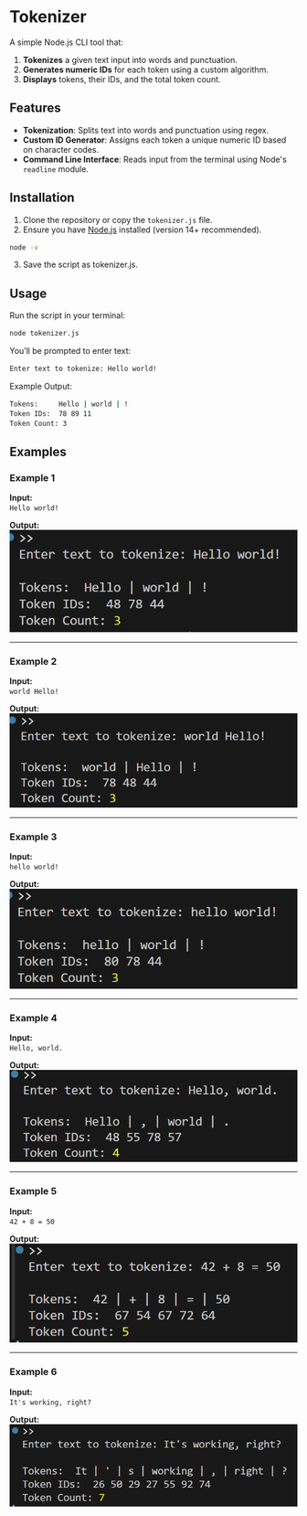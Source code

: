 # Tokenizer

A simple Node.js CLI tool that:
1. **Tokenizes** a given text input into words and punctuation.
2. **Generates numeric IDs** for each token using a custom algorithm.
3. **Displays** tokens, their IDs, and the total token count.

## Features

- **Tokenization**: Splits text into words and punctuation using regex.
- **Custom ID Generator**: Assigns each token a unique numeric ID based on character codes.
- **Command Line Interface**: Reads input from the terminal using Node's `readline` module.

## Installation

1. Clone the repository or copy the `tokenizer.js` file.
2. Ensure you have [Node.js](https://nodejs.org/) installed (version 14+ recommended).
```bash
node -v
```
3. Save the script as tokenizer.js.

## Usage    

Run the script in your terminal:
```bash
node tokenizer.js
```

You’ll be prompted to enter text:
```bash
Enter text to tokenize: Hello world!
```

Example Output:
```bash
Tokens:     Hello | world | !
Token IDs:  78 89 11
Token Count: 3
```

## Examples

### Example 1
**Input:**  
`Hello world!`

**Output:**  
![Example 1 Output](assets/screenshots/example1.png)

---

### Example 2
**Input:**  
`world Hello!`

**Output:**  
![Example 2 Output](assets/screenshots/example2.png)

---

### Example 3
**Input:**  
`hello world!`

**Output:**  
![Example 3 Output](assets/screenshots/example3.png)

---

### Example 4
**Input:**  
`Hello, world.`

**Output:**  
![Example 4 Output](assets/screenshots/example4.png)

---

### Example 5
**Input:**  
`42 + 8 = 50`

**Output:**  
![Example 5 Output](assets/screenshots/example5.png)

---

### Example 6
**Input:**  
`It's working, right?`

**Output:**  
![Example 6 Output](assets/screenshots/example6.png)
